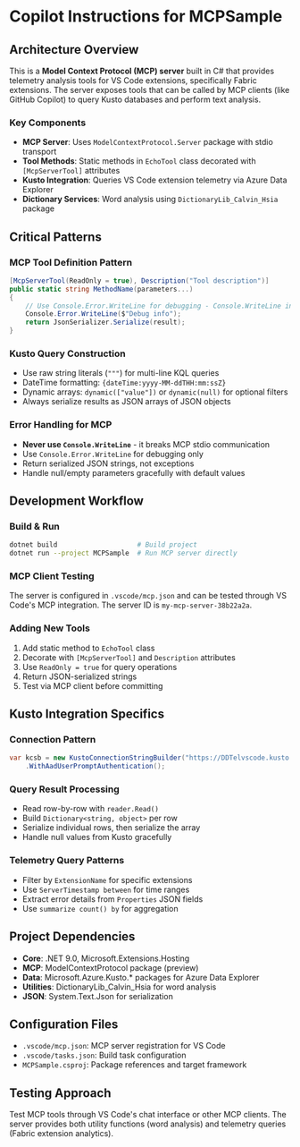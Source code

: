 # Copilot Instructions for MCPSample

## Architecture Overview

This is a **Model Context Protocol (MCP) server** built in C# that provides telemetry analysis tools for VS Code extensions, specifically Fabric extensions. The server exposes tools that can be called by MCP clients (like GitHub Copilot) to query Kusto databases and perform text analysis.

### Key Components

- **MCP Server**: Uses `ModelContextProtocol.Server` package with stdio transport
- **Tool Methods**: Static methods in `EchoTool` class decorated with `[McpServerTool]` attributes
- **Kusto Integration**: Queries VS Code extension telemetry via Azure Data Explorer
- **Dictionary Services**: Word analysis using `DictionaryLib_Calvin_Hsia` package

## Critical Patterns

### MCP Tool Definition Pattern
```csharp
[McpServerTool(ReadOnly = true), Description("Tool description")]
public static string MethodName(parameters...)
{
    // Use Console.Error.WriteLine for debugging - Console.WriteLine interferes with MCP protocol
    Console.Error.WriteLine($"Debug info");
    return JsonSerializer.Serialize(result);
}
```

### Kusto Query Construction
- Use raw string literals (`"""`) for multi-line KQL queries
- DateTime formatting: `{dateTime:yyyy-MM-ddTHH:mm:ssZ}`
- Dynamic arrays: `dynamic(["value"])` or `dynamic(null)` for optional filters
- Always serialize results as JSON arrays of JSON objects

### Error Handling for MCP
- **Never use `Console.WriteLine`** - it breaks MCP stdio communication
- Use `Console.Error.WriteLine` for debugging only
- Return serialized JSON strings, not exceptions
- Handle null/empty parameters gracefully with default values

## Development Workflow

### Build & Run
```bash
dotnet build                    # Build project
dotnet run --project MCPSample  # Run MCP server directly
```

### MCP Client Testing
The server is configured in `.vscode/mcp.json` and can be tested through VS Code's MCP integration. The server ID is `my-mcp-server-38b22a2a`.

### Adding New Tools
1. Add static method to `EchoTool` class
2. Decorate with `[McpServerTool]` and `Description` attributes
3. Use `ReadOnly = true` for query operations
4. Return JSON-serialized strings
5. Test via MCP client before committing

## Kusto Integration Specifics

### Connection Pattern
```csharp
var kcsb = new KustoConnectionStringBuilder("https://DDTelvscode.kusto.windows.net")
    .WithAadUserPromptAuthentication();
```

### Query Result Processing
- Read row-by-row with `reader.Read()`
- Build `Dictionary<string, object>` per row
- Serialize individual rows, then serialize the array
- Handle null values from Kusto gracefully

### Telemetry Query Patterns
- Filter by `ExtensionName` for specific extensions
- Use `ServerTimestamp between` for time ranges
- Extract error details from `Properties` JSON fields
- Use `summarize count() by` for aggregation

## Project Dependencies

- **Core**: .NET 9.0, Microsoft.Extensions.Hosting
- **MCP**: ModelContextProtocol package (preview)
- **Data**: Microsoft.Azure.Kusto.* packages for Azure Data Explorer
- **Utilities**: DictionaryLib_Calvin_Hsia for word analysis
- **JSON**: System.Text.Json for serialization

## Configuration Files

- `.vscode/mcp.json`: MCP server registration for VS Code
- `.vscode/tasks.json`: Build task configuration
- `MCPSample.csproj`: Package references and target framework

## Testing Approach

Test MCP tools through VS Code's chat interface or other MCP clients. The server provides both utility functions (word analysis) and telemetry queries (Fabric extension analytics).
